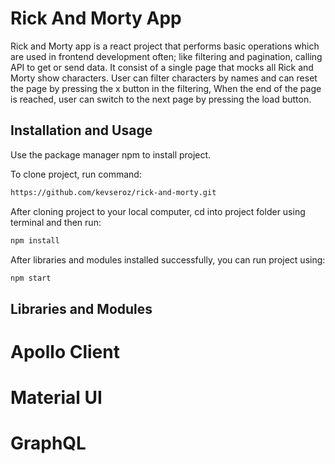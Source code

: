 # Rick And Morty App

Rick and Morty app is a react project that performs basic operations which are used in frontend development often; like filtering and pagination, calling API to get or send data. It consist of a single page that mocks all Rick and Morty show characters. User can filter characters by names and can reset the page by pressing the x button in the filtering, When the end of the page is reached, user can switch to the next page by pressing the load button. 

## Installation and Usage

Use the package manager npm to install project.

To clone project, run command:


```bash
https://github.com/kevseroz/rick-and-morty.git
```

After cloning project to your local computer, cd into project folder using terminal and then run:

 ```bash
 npm install
 ```

After libraries and modules installed successfully, you can run project using:

 ```bash
 npm start
 ```

## Libraries and Modules

# Apollo Client

# Material UI

# GraphQL
